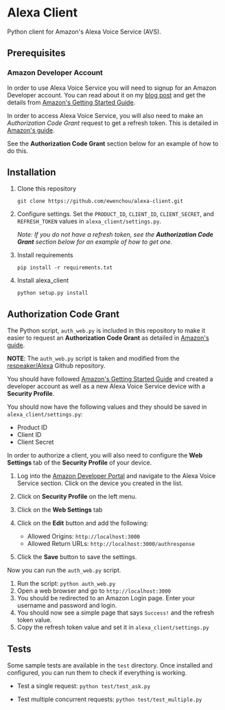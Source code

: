 # Alexa Client

Python client for Amazon's Alexa Voice Service (AVS). 

## Prerequisites

### Amazon Developer Account

In order to use Alexa Voice Service you will need to signup for an Amazon Developer account. You can read about it on my [blog post](http://ewenchou.github.io/blog/2016/03/20/alexa-voice-service/) and get the details from [Amazon's Getting Started Guide](http://amzn.to/1Uui0QW).

In order to access Alexa Voice Service, you will also need to make an *Authorization Code Grant* request to get a refresh token. This is detailed in [Amazon's guide](https://developer.amazon.com/public/solutions/alexa/alexa-voice-service/docs/authorizing-your-alexa-enabled-product-from-a-website).

See the **Authorization Code Grant** section below for an example of how to do this.

## Installation

1. Clone this repository

    ```
    git clone https://github.com/ewenchou/alexa-client.git
    ```

2. Configure settings. Set the `PRODUCT_ID`, `CLIENT_ID`,  `CLIENT_SECRET`, and `REFRESH_TOKEN` values in `alexa_client/settings.py`. 

    *Note: If you do not have a refresh token, see the **Authorization Code Grant** section below for an example of how to get one.*

3. Install requirements

    ```
    pip install -r requirements.txt
    ```

4. Install alexa_client

    ```
    python setup.py install
    ```

## Authorization Code Grant

The Python script, `auth_web.py` is included in this repository to make it easier to request an **Authorization Code Grant** as detailed in [Amazon's guide](https://developer.amazon.com/public/solutions/alexa/alexa-voice-service/docs/authorizing-your-alexa-enabled-product-from-a-website). 

**NOTE**: The `auth_web.py` script is taken and modified from the [respeaker/Alexa](https://github.com/respeaker/Alexa) Github repository.

You should have followed [Amazon's Getting Started Guide](http://amzn.to/1Uui0QW) and created a developer account as well as a new Alexa Voice Service device with a **Security Profile**.

You should now have the following values and they should be saved in `alexa_client/settings.py`:

* Product ID
* Client ID
* Client Secret

In order to authorize a client, you will also need to configure the **Web Settings** tab of the **Security Profile** of your device.

1. Log into the [Amazon Developer Portal](https://developer.amazon.com) and navigate to the Alexa Voice Service section. Click on the device you created in the list.
2. Click on **Security Profile** on the left menu.
3. Click on the **Web Settings** tab
4. Click on the **Edit** button and add the following:

    * Allowed Origins: `http://localhost:3000`
    * Allowed Return URLs: `http://localhost:3000/authresponse`
5. Click the **Save** button to save the settings.

Now you can run the `auth_web.py` script.

1. Run the script: `python auth_web.py`
2. Open a web browser and go to `http://localhost:3000`
3. You should be redirected to an Amazon Login page. Enter your username and password and login.
4. You should now see a simple page that says `Success!` and the refresh token value.
5. Copy the refresh token value and set it in `alexa_client/settings.py`

## Tests

Some sample tests are available in the `test` directory. Once installed and configured, you can run them to check if everything is working.

* Test a single request: `python test/test_ask.py`

* Test multiple concurrent requests: `python test/test_multiple.py`
